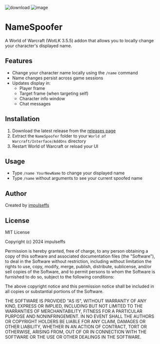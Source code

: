 ![download](https://github.com/user-attachments/assets/14528967-951d-4686-b320-3b3893999552)
![image](https://github.com/user-attachments/assets/49737fe5-9ec0-4d91-8aa7-8e67b7b77b3b)



# NameSpoofer

A World of Warcraft (WotLK 3.5.5) addon that allows you to locally change your character's displayed name.

## Features

- Change your character name locally using the `/name` command
- Name changes persist across game sessions
- Updates display in:
  - Player frame
  - Target frame (when targeting self)
  - Character info window
  - Chat messages

## Installation

1. Download the latest release from the [releases page](https://github.com/impulseffs/NameSpoofer/releases)
2. Extract the `NameSpoofer` folder to your `World of Warcraft/Interface/AddOns` directory
3. Restart World of Warcraft or reload your UI

## Usage

- Type `/name YourNewName` to change your displayed name
- Type `/name` without arguments to see your current spoofed name

## Author

Created by [impulseffs](https://github.com/impulseffs)

## License

MIT License

Copyright (c) 2024 impulseffs

Permission is hereby granted, free of charge, to any person obtaining a copy
of this software and associated documentation files (the "Software"), to deal
in the Software without restriction, including without limitation the rights
to use, copy, modify, merge, publish, distribute, sublicense, and/or sell
copies of the Software, and to permit persons to whom the Software is
furnished to do so, subject to the following conditions:

The above copyright notice and this permission notice shall be included in all
copies or substantial portions of the Software.

THE SOFTWARE IS PROVIDED "AS IS", WITHOUT WARRANTY OF ANY KIND, EXPRESS OR
IMPLIED, INCLUDING BUT NOT LIMITED TO THE WARRANTIES OF MERCHANTABILITY,
FITNESS FOR A PARTICULAR PURPOSE AND NONINFRINGEMENT. IN NO EVENT SHALL THE
AUTHORS OR COPYRIGHT HOLDERS BE LIABLE FOR ANY CLAIM, DAMAGES OR OTHER
LIABILITY, WHETHER IN AN ACTION OF CONTRACT, TORT OR OTHERWISE, ARISING FROM,
OUT OF OR IN CONNECTION WITH THE SOFTWARE OR THE USE OR OTHER DEALINGS IN THE
SOFTWARE.
